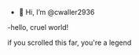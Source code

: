 - 👋 Hi, I’m @cwaller2936

-hello, cruel world!






















































if you scrolled this far, you're a legend
